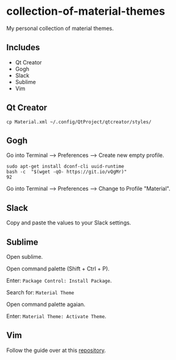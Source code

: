 # collection-of-material-themes
My personal collection of material themes.
## Includes
* Qt Creator
* Gogh
* Slack
* Sublime
* Vim

## Qt Creator
`cp Material.xml ~/.config/QtProject/qtcreator/styles/`

## Gogh
Go into Terminal --> Preferences --> Create new empty profile.
```
sudo apt-get install dconf-cli uuid-runtime
bash -c  "$(wget -qO- https://git.io/vQgMr)"
92
```
Go into Terminal --> Preferences --> Change to Profile "Material".

## Slack
Copy and paste the values to your Slack settings.

## Sublime
Open sublime.

Open command palette (Shift + Ctrl + P).

Enter: `Package Control: Install Package`.

Search for: `Material Theme`

Open command palette agaian.

Enter: `Material Theme: Activate Theme`.

## Vim
Follow the guide over at this [repository](https://github.com/kaicataldo/material.vim).

